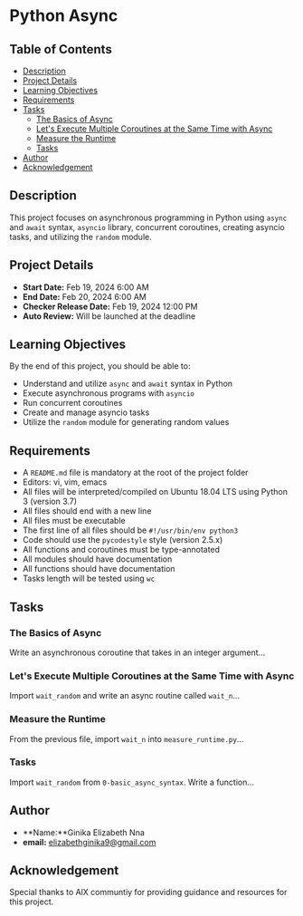 # Python Async

## Table of Contents
- [Description](#description)
- [Project Details](#project-details)
- [Learning Objectives](#learning-objectives)
- [Requirements](#requirements)
- [Tasks](#tasks)
    - [The Basics of Async](#the-basics-of-async)
    - [Let's Execute Multiple Coroutines at the Same Time with Async](#lets-execute-multiple-coroutines-at-the-same-time-with-async)
    - [Measure the Runtime](#measure-the-runtime)
    - [Tasks](#tasks-1)
- [Author](#author)
- [Acknowledgement](#acknowledgement)

## Description
This project focuses on asynchronous programming in Python using `async` and `await` syntax, `asyncio` library, concurrent coroutines, creating asyncio tasks, and utilizing the `random` module.

## Project Details
- **Start Date:** Feb 19, 2024 6:00 AM
- **End Date:** Feb 20, 2024 6:00 AM
- **Checker Release Date:** Feb 19, 2024 12:00 PM
- **Auto Review:** Will be launched at the deadline

## Learning Objectives
By the end of this project, you should be able to:
- Understand and utilize `async` and `await` syntax in Python
- Execute asynchronous programs with `asyncio`
- Run concurrent coroutines
- Create and manage asyncio tasks
- Utilize the `random` module for generating random values

## Requirements
- A `README.md` file is mandatory at the root of the project folder
- Editors: vi, vim, emacs
- All files will be interpreted/compiled on Ubuntu 18.04 LTS using Python 3 (version 3.7)
- All files should end with a new line
- All files must be executable
- The first line of all files should be `#!/usr/bin/env python3`
- Code should use the `pycodestyle` style (version 2.5.x)
- All functions and coroutines must be type-annotated
- All modules should have documentation
- All functions should have documentation
- Tasks length will be tested using `wc`

## Tasks
### The Basics of Async
Write an asynchronous coroutine that takes in an integer argument...

### Let's Execute Multiple Coroutines at the Same Time with Async
Import `wait_random` and write an async routine called `wait_n`...

### Measure the Runtime
From the previous file, import `wait_n` into `measure_runtime.py`...

### Tasks
Import `wait_random` from `0-basic_async_syntax`. Write a function...

## Author
- **Name:**Ginika Elizabeth Nna
- **email:** elizabethginika9@gmail.com

## Acknowledgement
Special thanks to AlX communtiy for providing guidance and resources for this project.
